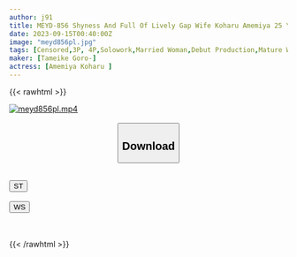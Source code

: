 ```yaml
---
author: j91
title: MEYD-856 Shyness And Full Of Lively Gap Wife Koharu Amemiya 25 Years Old I Want You To See How I Feel Seriously ... I Will Appear In AV. First Shooting Married Woman Nonfiction
date: 2023-09-15T00:40:00Z
image: "meyd856pl.jpg"
tags: [Censored,3P, 4P,Solowork,Married Woman,Debut Production,Mature Woman,Date	 ]
maker: [Tameike Goro-]
actress: [Amemiya Koharu ]
---
```



{{< rawhtml >}}

<div class="video" data-videoid="WQ6kQwGGOjibb2e">
    <a href="javascript:;">
        <img src="https://my.j91.asia/posts/meyd856pl/meyd856pl.jpg" width="WIDTH" height="HEIGHT" alt="meyd856pl.mp4" loading="lazy">
    </a>
</div>

<script type="text/javascript" src="https://j91.asia/asset/on-demand-st.js"></script>

<br>
  <link rel="stylesheet" href="https://j91.asia/asset/bs5.css">
  
  <center>
  <button class="btn btn-primary" type="button" data-bs-toggle="collapse" data-bs-target=".multi-collapse" aria-expanded="false" aria-controls="multiCollapseExample1 multiCollapseExample2"><h2>Download</h2></button></center>
</p>
<div class="row">
  <div class="col">
    <div class="collapse multi-collapse" id="multiCollapseExample1">
      <div class="card card-body">
	      	      <br>
<div class="buttons">  
<a href="https://streamtape.to/v/WQ6kQwGGOjibb2e"><button class="btn-hover color-3"><i class="fa fa-download"></i> ST</button></a></div>
    </div>
  </div>
</div>
  <div class="col">
    <div class="collapse multi-collapse" id="multiCollapseExample2">
      <div class="card card-body">
	      <br>
<div class="buttons">
    <a href="https://wolfstream.tv/k7u4d2vdygeq"><button class="btn-hover color-9"><i class="fa fa-download"></i> WS</button></a></div>
<br><br>
      </div>
    </div>
  </div>
</div>

{{< /rawhtml >}}
